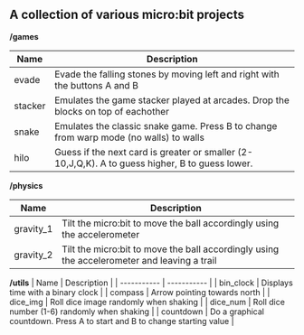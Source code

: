 
## A collection of various micro:bit projects

**/games**

| Name        | Description |
| ----------- | ----------- |
| evade       | Evade the falling stones by moving left and right with the buttons A and B |
| stacker     | Emulates the game stacker played at arcades. Drop the blocks on top of eachother |
| snake       | Emulates the classic snake game. Press B to change from warp mode (no walls) to walls |
| hilo        | Guess if the next card is greater or smaller (2-10,J,Q,K). A to guess higher, B to guess lower. |

**/physics**

| Name        | Description |
| ----------- | ----------- |
| gravity_1       | Tilt the micro:bit to move the ball accordingly using the accelerometer|
| gravity_2     | Tilt the micro:bit to move the ball accordingly using the accelerometer and leaving a trail |

**/utils**
| Name        | Description |
| ----------- | ----------- |
| bin_clock   | Displays time with a binary clock |
| compass     | Arrow pointing towards north |
| dice_img    | Roll dice image randomly when shaking |
| dice_num    | Roll dice number (1-6) randomly when shaking |
| countdown   | Do a graphical countdown. Press A to start and B to change starting value |